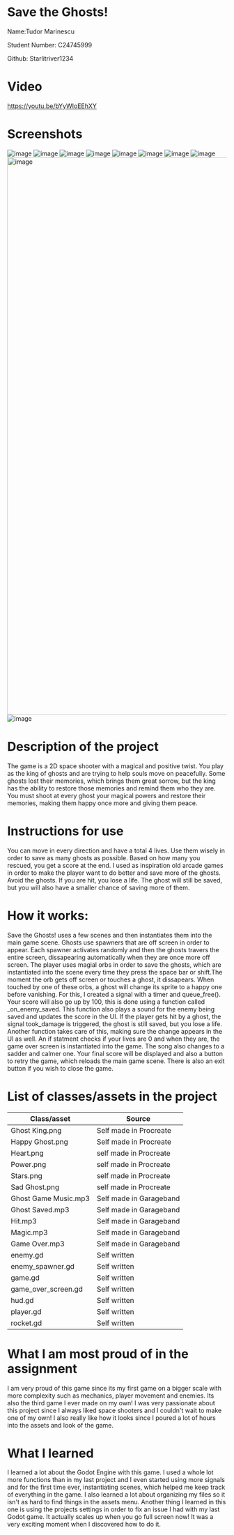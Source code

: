 # Save the Ghosts!


Name:Tudor Marinescu

Student Number: C24745999

Github: Starlitriver1234

# Video
https://youtu.be/bYyWIoEEhXY




# Screenshots
![image](https://github.com/user-attachments/assets/6bad8b3e-3dda-48d6-873f-071979be7277)
![image](https://github.com/user-attachments/assets/e0c1cdb1-804d-484f-85a1-74d3d190f5f1)
![image](https://github.com/user-attachments/assets/66191802-32db-4f8a-b97d-324c6719edfd)
![image](https://github.com/user-attachments/assets/e5a2a777-701e-46b4-8131-25624ea48939)
![image](https://github.com/user-attachments/assets/1a204d53-5566-4741-8ab7-79072c37b79b)
![image](https://github.com/user-attachments/assets/fd649c03-d2f5-440d-9f39-fc3cd42f3edc)
![image](https://github.com/user-attachments/assets/ecd0d57a-ee54-4178-9374-e2d7d132c6fe)
![image](https://github.com/user-attachments/assets/b1486cf0-bcb8-443e-a97f-f8e3f02e22ac)
<img width="1280" alt="image" src="https://github.com/user-attachments/assets/3f20b9db-1607-402a-9a23-e8ff8ffbde19" />
![image](https://github.com/user-attachments/assets/3c7d46b3-aff1-4d9b-acfc-0d1758317762)









# Description of the project
The game is a 2D space shooter with a magical and positive twist. You play as the king of ghosts and are trying to help souls move on peacefully. Some ghosts lost their memories, which brings them great sorrow, but the king has the ability to restore those memories and remind them who they are. You must shoot at every ghost your magical powers and restore their memories, making them happy once more and giving them peace.


# Instructions for use
You can move in every direction and have a total 4 lives. Use them wisely in order to save as many ghosts as possible. Based on how many you rescued, you get a score at the end. I used as inspiration old arcade games in order to make the player want to do better and save more of the ghosts. Avoid the ghosts. If you are hit, you lose a life. The ghost will still be saved, but you will also have a smaller chance of saving more of them.


# How it works:
Save the Ghosts! uses a few scenes and then instantiates them into the main game scene. Ghosts use spawners that are off screen in order to appear. Each spawner activates randomly and then the ghosts travers the entire screen, dissapearing automatically when they are once more off screen. The player uses magial orbs in order to save the ghosts, which are instantiated into the scene every time they press the space bar or shift.The moment the orb gets off screen or touches a ghost, it dissapears. When touched by one of these orbs, a ghost will change its sprite to a happy one before vanishing. For this, I created a signal with a timer and queue_free(). Your score will also go up by 100, this is done using a function called _on_enemy_saved. This function also plays a sound for the enemy being saved and updates the score in the UI. If the player gets hit by a ghost, the signal took_damage is triggered, the ghost is still saved, but you lose a life. Another function takes care of this, making sure the change appears in the UI as well. An if statment checks if your lives are 0 and when they are, the game over screen is instantiated into the game. The song also changes to a sadder and calmer one. Your final score will be displayed and also a button to retry the game, which reloads the main game scene. There is also an exit button if you wish to close the game.


# List of classes/assets in the project


| Class/asset | Source |
|-----------|-----------|
| Ghost King.png | Self made in Procreate |
| Happy Ghost.png | Self made in Procreate |
| Heart.png | self made in Procreate |
| Power.png | self made in Procreate |
| Stars.png | self made in Procreate |
| Sad Ghost.png | self made in Procreate |
| Ghost Game Music.mp3 | Self made in Garageband |
| Ghost Saved.mp3 | Self made in Garageband |
| Hit.mp3 | Self made in Garageband |
| Magic.mp3 | Self made in Garageband |
| Game Over.mp3 | Self made in Garageband |
| enemy.gd | Self written |
| enemy_spawner.gd | Self written |
| game.gd | Self written |
| game_over_screen.gd | Self written |
| hud.gd | Self written |
| player.gd | Self written |
| rocket.gd | Self written |


# What I am most proud of in the assignment
I am very proud of this game since its my first game on a bigger scale with more complexity such as mechanics, player movement and enemies. Its also the third game I ever made on my own! I was very passionate about this project since I always liked space shooters and I couldn't wait to make one of my own! I also really like how it looks since I poured a lot of hours into the assets and look of the game.


# What I learned
I learned a lot about the Godot Engine with this game. I used a whole lot more functions than in my last project and I even started using more signals and for the first time ever, instantiating scenes, which helped me keep track of everything in the game. I also learned a lot about organizing my files so it isn't as hard to find things in the assets menu. Another thing I learned in this one is using the projects settings in order to fix an issue I had with my last Godot game. It actually scales up when you go full screen now! It was a very exciting moment when I discovered how to do it.
